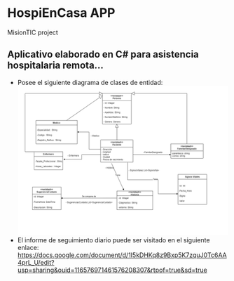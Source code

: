 # HospiEnCasa APP
MisionTIC project

## Aplicativo elaborado en C# para asistencia hospitalaria remota...

 - Posee el siguiente diagrama de clases de entidad:
    ![Aquí deberías estar viendo el UML del proyecto](https://github.com/alexvl06/HospiEnCasa/blob/main/UML.png)
 - El informe de seguimiento diario puede ser visitado en el siguiente enlace: https://docs.google.com/document/d/1I5kDHKq8z9Bxp5K7zquJ0Tc6AA4prL_U/edit?usp=sharing&ouid=116576971461576208307&rtpof=true&sd=true
